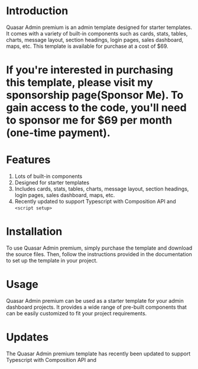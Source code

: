 #  Introduction
Quasar Admin premium is an admin template designed for starter templates. It comes with a variety of built-in components
such as cards, stats, tables, charts, message layout, section headings, login pages, sales dashboard, maps, etc. This
template is available for purchase at a cost of $69.

# If you're interested in purchasing this template, please visit my sponsorship page(Sponsor Me). To gain access to the code, you'll need to sponsor me for $69 per month (one-time payment).

# Features

1. Lots of built-in components
2. Designed for starter templates
3. Includes cards, stats, tables, charts, message layout, section headings, login pages, sales dashboard, maps, etc.
4. Recently updated to support Typescript with Composition API and `<script setup>`


# Installation

To use Quasar Admin premium, simply purchase the template and download the source files. Then, follow the instructions
provided in the documentation to set up the template in your project.

# Usage

Quasar Admin premium can be used as a starter template for your admin dashboard projects. It provides a wide range of
pre-built components that can be easily customized to fit your project requirements.

# Updates

The Quasar Admin premium template has recently been updated to support Typescript with Composition API
and <script setup>. This makes it even more versatile and powerful, allowing developers to build robust and scalable
admin dashboards with ease.

# Support

For any questions or issues related to the Quasar Admin premium template, please contact the developer via the contact
details provided in the documentation. Support is available to all customers who have purchased the template.

# Dashboards

![Alt text](assets/CRM_Dashboard.png?raw=true "Screenshot")


![Alt text](assets/Sales_Dashboard.png?raw=true "Screenshot")

# Stats

![Alt text](assets/Stats.png?raw=true "Screenshot")

# Cards

![Alt text](assets/Cards.png?raw=true "Screenshot")

# Login

![Alt text](assets/Login.png?raw=true "Screenshot")

